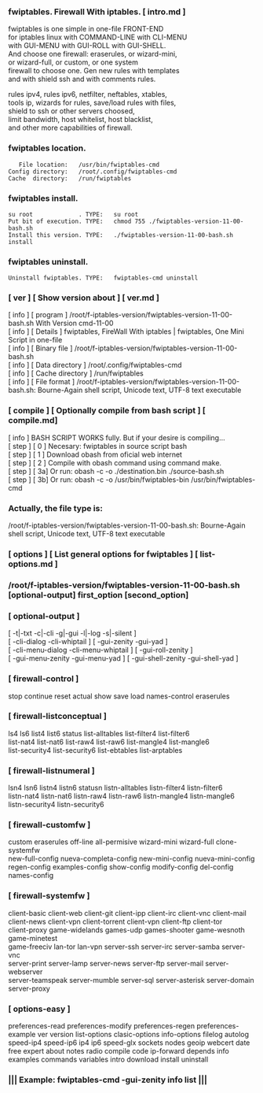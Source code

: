   
###  fwiptables. Firewall With iptables.   [ intro.md ] 
  
   fwiptables is one simple in one-file FRONT-END                       
   for iptables linux with COMMAND-LINE with CLI-MENU                   
   with GUI-MENU with GUI-ROLL with GUI-SHELL.                          
   And choose one firewall: eraserules, or wizard-mini,                 
   or wizard-full, or custom, or one system                             
   firewall to choose one. Gen new rules with templates                 
   and with shield ssh and with comments rules.                         
  
   rules ipv4, rules ipv6, netfilter, neftables, xtables,               
   tools ip, wizards for rules, save/load rules with files,             
   shield to ssh or other servers choosed,                              
   limit bandwidth, host whitelist, host blacklist,                     
   and other more capabilities of firewall.                             
  
###   fwiptables location.                                               
  
       File location:   /usr/bin/fwiptables-cmd    
    Config directory:   /root/.config/fwiptables-cmd                     
    Cache  directory:   /run/fwiptables                    
  
###  fwiptables install.                                     
  
    su root             . TYPE:   su root                   
    Put bit of execution. TYPE:   chmod 755 ./fwiptables-version-11-00-bash.sh 
    Install this version. TYPE:   ./fwiptables-version-11-00-bash.sh install   
  
###  fwiptables uninstall.                                   
  
    Uninstall fwiptables. TYPE:   fwiptables-cmd uninstall     
  
###  [ ver ] [ Show version about ] [ ver.md ]       
   [ info ] [ program ] /root/f-iptables-version/fwiptables-version-11-00-bash.sh With Version cmd-11-00        
   [ info ] [ Details ] fwiptables, FireWall With iptables | fwiptables, One Mini Script in one-file                   
   [ info ] [ Binary file     ] /root/f-iptables-version/fwiptables-version-11-00-bash.sh                         
   [ info ] [ Data directory  ] /root/.config/fwiptables-cmd                       
   [ info ] [ Cache directory ] /run/fwiptables                      
   [ info ] [ File format     ] /root/f-iptables-version/fwiptables-version-11-00-bash.sh: Bourne-Again shell script, Unicode text, UTF-8 text executable      
###  [ compile ] [  Optionally compile from bash script ] [ compile.md]    
   [ info ] BASH SCRIPT WORKS fully. But if your desire is compiling...         
   [ step ] [ 0 ] Necesary: fwiptables in source script bash                    
   [ step ] [ 1 ] Download obash from oficial web internet                      
   [ step ] [ 2 ] Compile with obash command using command make.                
   [ step ] [ 3a] Or run: obash -c -o ./destination.bin ./source-bash.sh        
   [ step ] [ 3b] Or run: obash -c -o /usr/bin/fwiptables-bin /usr/bin/fwiptables-cmd   
###  Actually, the file type is:                                                          
/root/f-iptables-version/fwiptables-version-11-00-bash.sh: Bourne-Again shell script, Unicode text, UTF-8 text executable
###  [ options ] [ List general options for fwiptables ] [ list-options.md ]
###  /root/f-iptables-version/fwiptables-version-11-00-bash.sh [optional-output] first_option [second_option]   
###   [ optional-output ]                                                                
   [ -t|-txt -c|-cli -g|-gui -l|-log -s|-silent ]                                       
   [ -cli-dialog -cli-whiptail ] [ -gui-zenity -gui-yad ]                               
   [ -cli-menu-dialog -cli-menu-whiptail ] [ -gui-roll-zenity ]                         
   [ -gui-menu-zenity -gui-menu-yad ] [ -gui-shell-zenity -gui-shell-yad ]              
###   [ firewall-control ]                                                               
   stop continue reset actual show save load names-control eraserules                   
###   [ firewall-listconceptual ]                                                        
   ls4 ls6 list4 list6 status list-alltables list-filter4 list-filter6                  
   list-nat4 list-nat6 list-raw4 list-raw6 list-mangle4 list-mangle6                    
   list-security4 list-security6 list-ebtables list-arptables                           
###   [ firewall-listnumeral ]                                                           
   lsn4 lsn6 listn4 listn6 statusn listn-alltables listn-filter4 listn-filter6          
   listn-nat4 listn-nat6 listn-raw4 listn-raw6 listn-mangle4 listn-mangle6              
   listn-security4 listn-security6                                                      
###   [ firewall-customfw ] 
   custom eraserules off-line all-permisive wizard-mini wizard-full clone-systemfw      
   new-full-config nueva-completa-config new-mini-config nueva-mini-config       
   regen-config examples-config show-config modify-config del-config names-config       
###   [ firewall-systemfw ]                                                           
   client-basic client-web client-git client-ipp client-irc client-vnc client-mail      
   client-news client-vpn client-torrent client-vpn client-ftp client-tor               
   client-proxy game-widelands games-udp games-shooter game-wesnoth game-minetest       
   game-freeciv lan-tor lan-vpn server-ssh server-irc server-samba server-vnc           
   server-print server-lamp server-news server-ftp server-mail server-webserver         
   server-teamspeak server-mumble server-sql server-asterisk server-domain server-proxy 
###   [ options-easy ]                                                              
   preferences-read preferences-modify preferences-regen preferences-example ver version
   list-options clasic-options info-options filelog autolog speed-ip4 speed-ip6 ip4 ip6 
   speed-glx sockets nodes geoip webcert date free expert about notes radio compile code
   ip-forward depends info examples commands variables intro download install uninstall 
###             ||| Example: fwiptables-cmd -gui-zenity info list |||         
